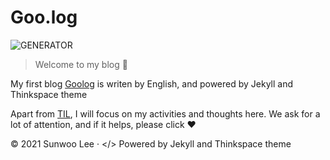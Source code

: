 # Goo.log

![GENERATOR](https://img.shields.io/badge/made_with-jekyll-blue.svg)

> Welcome to my blog 📓

My first blog [Goolog](https://goolgae.me) is writen by English, and powered by Jekyll and Thinkspace theme

Apart from [TIL](https://github.com/Goolgae/TIL), I will focus on my activities and thoughts here.
We ask for a lot of attention, and if it helps, please click ❤️

© 2021 Sunwoo Lee · </> Powered by Jekyll and Thinkspace theme

